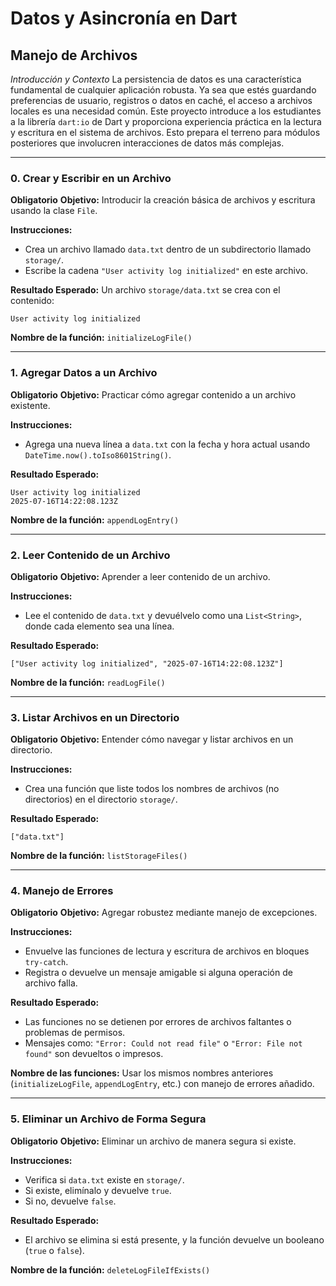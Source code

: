 # Datos y Asincronía en Dart

## Manejo de Archivos

*Introducción y Contexto*
La persistencia de datos es una característica fundamental de cualquier aplicación robusta. Ya sea que estés guardando preferencias de usuario, registros o datos en caché, el acceso a archivos locales es una necesidad común.
Este proyecto introduce a los estudiantes a la librería `dart:io` de Dart y proporciona experiencia práctica en la lectura y escritura en el sistema de archivos. Esto prepara el terreno para módulos posteriores que involucren interacciones de datos más complejas.

---

### 0. Crear y Escribir en un Archivo

**Obligatorio**
**Objetivo:** Introducir la creación básica de archivos y escritura usando la clase `File`.

**Instrucciones:**

* Crea un archivo llamado `data.txt` dentro de un subdirectorio llamado `storage/`.
* Escribe la cadena `"User activity log initialized"` en este archivo.

**Resultado Esperado:**
Un archivo `storage/data.txt` se crea con el contenido:

```
User activity log initialized
```

**Nombre de la función:** `initializeLogFile()`

---

### 1. Agregar Datos a un Archivo

**Obligatorio**
**Objetivo:** Practicar cómo agregar contenido a un archivo existente.

**Instrucciones:**

* Agrega una nueva línea a `data.txt` con la fecha y hora actual usando `DateTime.now().toIso8601String()`.

**Resultado Esperado:**

```
User activity log initialized
2025-07-16T14:22:08.123Z
```

**Nombre de la función:** `appendLogEntry()`

---

### 2. Leer Contenido de un Archivo

**Obligatorio**
**Objetivo:** Aprender a leer contenido de un archivo.

**Instrucciones:**

* Lee el contenido de `data.txt` y devuélvelo como una `List<String>`, donde cada elemento sea una línea.

**Resultado Esperado:**

```
["User activity log initialized", "2025-07-16T14:22:08.123Z"]
```

**Nombre de la función:** `readLogFile()`

---

### 3. Listar Archivos en un Directorio

**Obligatorio**
**Objetivo:** Entender cómo navegar y listar archivos en un directorio.

**Instrucciones:**

* Crea una función que liste todos los nombres de archivos (no directorios) en el directorio `storage/`.

**Resultado Esperado:**

```
["data.txt"]
```

**Nombre de la función:** `listStorageFiles()`

---

### 4. Manejo de Errores

**Obligatorio**
**Objetivo:** Agregar robustez mediante manejo de excepciones.

**Instrucciones:**

* Envuelve las funciones de lectura y escritura de archivos en bloques `try-catch`.
* Registra o devuelve un mensaje amigable si alguna operación de archivo falla.

**Resultado Esperado:**

* Las funciones no se detienen por errores de archivos faltantes o problemas de permisos.
* Mensajes como: `"Error: Could not read file"` o `"Error: File not found"` son devueltos o impresos.

**Nombre de las funciones:** Usar los mismos nombres anteriores (`initializeLogFile`, `appendLogEntry`, etc.) con manejo de errores añadido.

---

### 5. Eliminar un Archivo de Forma Segura

**Obligatorio**
**Objetivo:** Eliminar un archivo de manera segura si existe.

**Instrucciones:**

* Verifica si `data.txt` existe en `storage/`.
* Si existe, elimínalo y devuelve `true`.
* Si no, devuelve `false`.

**Resultado Esperado:**

* El archivo se elimina si está presente, y la función devuelve un booleano (`true` o `false`).

**Nombre de la función:** `deleteLogFileIfExists()`
